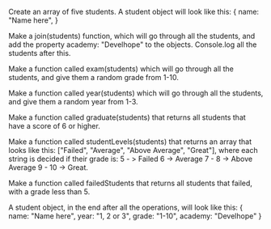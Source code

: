 
Create an array of five students. A student object will look like this:
{
    name: "Name here",
}

Make a join(students) function, which will go through all the students, and add the property academy: "Develhope" to the objects.
Console.log all the students after this.

Make a function called exam(students) which will go through all the students, and give them a random grade from 1-10.

Make a function called year(students) which will go through all the students, and give them a random year from 1-3.

Make a function called graduate(students) that returns all students that have a score of 6 or higher.

Make a function called studentLevels(students) that returns an array that looks like this: ["Failed", "Average", "Above Average", "Great"], where each string is decided if their grade is: 5 - > Failed 6 -> Average 7 - 8 -> Above Average 9 - 10 -> Great.

Make a function called failedStudents that returns all students that failed, with a grade less than 5.

A student object, in the end after all the operations, will look like this:
{
    name: "Name here",
    year: "1, 2 or 3",
    grade: "1-10",
    academy: "Develhope"
}